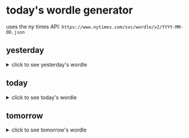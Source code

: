 # today's wordle generator

uses the ny times API: `https://www.nytimes.com/svc/wordle/v2/YYYY-MM-DD.json`

## yesterday

<details>
    <summary>click to see yesterday's wordle</summary>

    munch

</details>

## today

<details>
    <summary>click to see today's wordle</summary>

    curio

</details>

## tomorrow

<details>
    <summary>click to see tomorrow's wordle</summary>

    taupe

</details>

